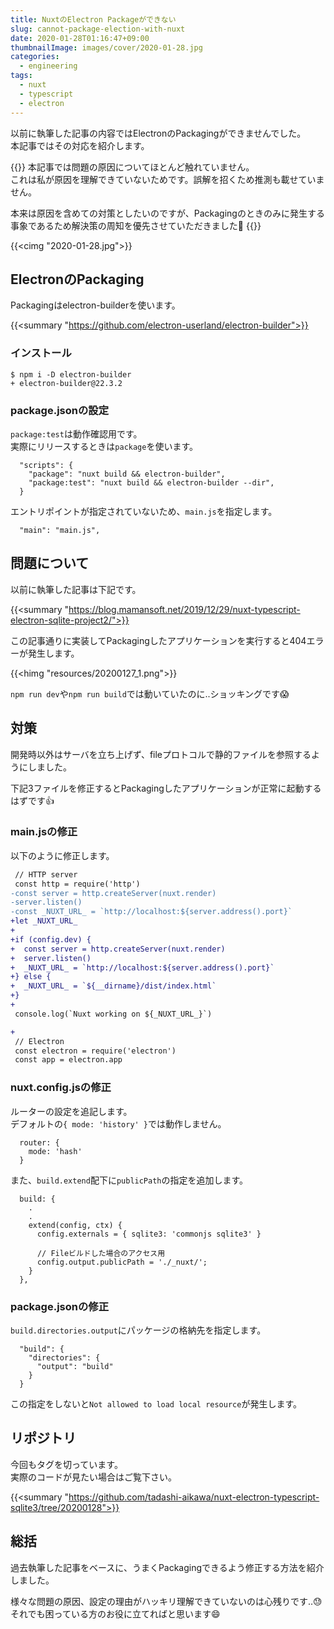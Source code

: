 ```yaml
---
title: NuxtのElectron Packageができない
slug: cannot-package-election-with-nuxt
date: 2020-01-28T01:16:47+09:00
thumbnailImage: images/cover/2020-01-28.jpg
categories:
  - engineering
tags:
  - nuxt
  - typescript
  - electron
---
```


以前に執筆した記事の内容ではElectronのPackagingができませんでした。  
本記事ではその対応を紹介します。

<!--more-->

{{<alert danger>}}
本記事では問題の原因についてほとんど触れていません。  
これは私が原因を理解できていないためです。誤解を招くため推測も載せていません。

本来は原因を含めての対策としたいのですが、Packagingのときのみに発生する事象であるため解決策の周知を優先させていただきました🙇
{{</alert>}}

{{<cimg "2020-01-28.jpg">}}

<!--toc-->


ElectronのPackaging
-------------------

Packagingはelectron-builderを使います。

{{<summary "https://github.com/electron-userland/electron-builder">}}


### インストール

```console
$ npm i -D electron-builder
+ electron-builder@22.3.2
```

### package.jsonの設定

`package:test`は動作確認用です。  
実際にリリースするときは`package`を使います。

```
  "scripts": {
    "package": "nuxt build && electron-builder",
    "package:test": "nuxt build && electron-builder --dir",
  }
```

エントリポイントが指定されていないため、`main.js`を指定します。

```
  "main": "main.js",
```


問題について
------------

以前に執筆した記事は下記です。

{{<summary "https://blog.mamansoft.net/2019/12/29/nuxt-typescript-electron-sqlite-project2/">}}

この記事通りに実装してPackagingしたアプリケーションを実行すると404エラーが発生します。

{{<himg "resources/20200127_1.png">}}

`npm run dev`や`npm run build`では動いていたのに..ショッキングです😱


対策
----

開発時以外はサーバを立ち上げず、fileプロトコルで静的ファイルを参照するようにしました。

下記3ファイルを修正するとPackagingしたアプリケーションが正常に起動するはずです👍

### main.jsの修正

以下のように修正します。

```diff
 // HTTP server
 const http = require('http')
-const server = http.createServer(nuxt.render)
-server.listen()
-const _NUXT_URL_ = `http://localhost:${server.address().port}`
+let _NUXT_URL_
+
+if (config.dev) {
+  const server = http.createServer(nuxt.render)
+  server.listen()
+  _NUXT_URL_ = `http://localhost:${server.address().port}`
+} else {
+  _NUXT_URL_ = `${__dirname}/dist/index.html`
+}
+
 console.log(`Nuxt working on ${_NUXT_URL_}`)

+
 // Electron
 const electron = require('electron')
 const app = electron.app
```

### nuxt.config.jsの修正

ルーターの設定を追記します。  
デフォルトの`{ mode: 'history' }`では動作しません。

```
  router: {
    mode: 'hash'
  }
```

また、`build.extend`配下に`publicPath`の指定を追加します。

```
  build: {
    .
    .
    extend(config, ctx) {
      config.externals = { sqlite3: 'commonjs sqlite3' }

      // Fileビルドした場合のアクセス用
      config.output.publicPath = './_nuxt/';
    }
  },
```

### package.jsonの修正

`build.directories.output`にパッケージの格納先を指定します。

```
  "build": {
    "directories": {
      "output": "build"
    }
  }
```

この指定をしないと`Not allowed to load local resource`が発生します。


リポジトリ
----------

今回もタグを切っています。  
実際のコードが見たい場合はご覧下さい。

{{<summary "https://github.com/tadashi-aikawa/nuxt-electron-typescript-sqlite3/tree/20200128">}}


総括
----

過去執筆した記事をベースに、うまくPackagingできるよう修正する方法を紹介しました。

様々な問題の原因、設定の理由がハッキリ理解できていないのは心残りです..😓  
それでも困っている方のお役に立てればと思います😄
